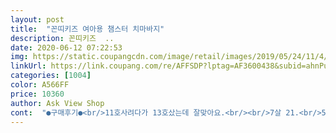 ```yaml
---
layout: post 
title:  "꼰띠키즈 여아용 챔스터 치마바지" 
description: 꼰띠키즈  ..
date: 2020-06-12 07:22:53 
img: https://static.coupangcdn.com/image/retail/images/2019/05/24/11/4/f173090c-0061-4e09-bac3-4da87c42a422.jpg 
linkUrl: https://link.coupang.com/re/AFFSDP?lptag=AF3600438&subid=ahnPublicAsk&pageKey=227361757&itemId=720311307&vendorItemId=4822554608&traceid=V0-113-40a7189df653b663 
categories: [1004] 
color: A566FF 
price: 10360 
author: Ask View Shop 
cont:  "●구매후기●<br/>11호사려다가 13호샀는데 잘맞아요.<br/><br/>7살 21.<br/>5키로 불편함없이 딱 맞아요ㅎㅎ 예뻐서 후기 남겨요 원단은 약간 데님느낌의 원단이에요ㅎㅎ핑크있음 환장할듯ㅋㅋ<br/>바지 밑단이 풍성해서 예쁘네요 완전 대만족<br/>예쁩니다<br/>이가격에 정말맘에들어요.<br/><br/>치마만입으려고하는데 활동하는데 좀 불편한것도있어서 치마바지 찾고있던중 사게됐어요.<br/><br/>키 117.<br/> 몸무게 22 날씬 7세여아 일부러 내년까지 입히려고 크게 주문했어요.<br/> 아주 넉넉히 여유있고 옷이 예쁘네요.<br/> 흰티에 있으면 바지이지만 치마처럼 보여요<br/>키115 정도 19키로나가는 7세여아에요.<br/><br/>" 
---
```

